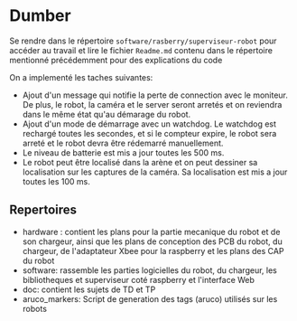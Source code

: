 # Dumber

Se rendre dans le répertoire `software/rasberry/superviseur-robot` pour accéder au travail et lire le fichier `Readme.md` contenu dans le répertoire mentionné précédemment pour des explications du code

On a implementé les taches suivantes:
  - Ajout d'un message qui notifie la perte de connection avec le moniteur. De plus, le robot, la caméra et le server seront arretés et on reviendra dans le même état qu'au démarage du robot. 
  - Ajout d'un mode de démarrage avec un watchdog. Le watchdog est rechargé toutes les secondes, et si le compteur expire, le robot sera arreté et le robot devra être rédemarré manuellement.  
  - Le niveau de batterie est mis a jour toutes les 500 ms. 
  - Le robot peut être localisé dans la arène et on peut dessiner sa localisation sur les captures de la caméra. Sa localisation est mis a jour toutes les 100 ms.  

## Repertoires
- hardware : contient les plans pour la partie mecanique du robot et de son chargeur, ainsi que les plans de conception des PCB du robot, du chargeur, de l'adaptateur Xbee pour la raspberry  et les plans des CAP du robot
- software: rassemble les parties logicielles du robot, du chargeur, les bibliotheques et superviseur coté raspberry et l'interface Web
- doc: contient les sujets de TD et TP
- aruco_markers: Script de generation des tags (aruco) utilisés sur les robots

